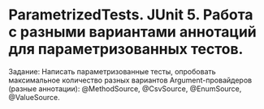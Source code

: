 # ParametrizedTests.    JUnit 5. Работа с разными вариантами аннотаций для параметризованных тестов.
Задание: Написать параметризованные тесты, опробовать максимальное количество разных вариантов Argument-провайдеров (разные аннотации): @MethodSource, @CsvSource, @EnumSource, @ValueSource.
